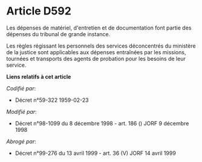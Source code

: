 # Article D592

Les dépenses de matériel, d'entretien et de documentation font partie des dépenses du tribunal de grande instance.

Les règles régissant les personnels des services déconcentrés du ministère de la justice sont applicables aux dépenses
entraînées par les missions, tournées et transports des agents de probation pour les besoins de leur service.

**Liens relatifs à cet article**

_Codifié par_:

  - Décret n°59-322 1959-02-23

_Modifié par_:

  - Décret n°98-1099 du 8 décembre 1998 - art. 186 () JORF 9 décembre 1998

_Abrogé par_:

  - Décret n°99-276 du 13 avril 1999 - art. 36 (V) JORF 14 avril 1999
